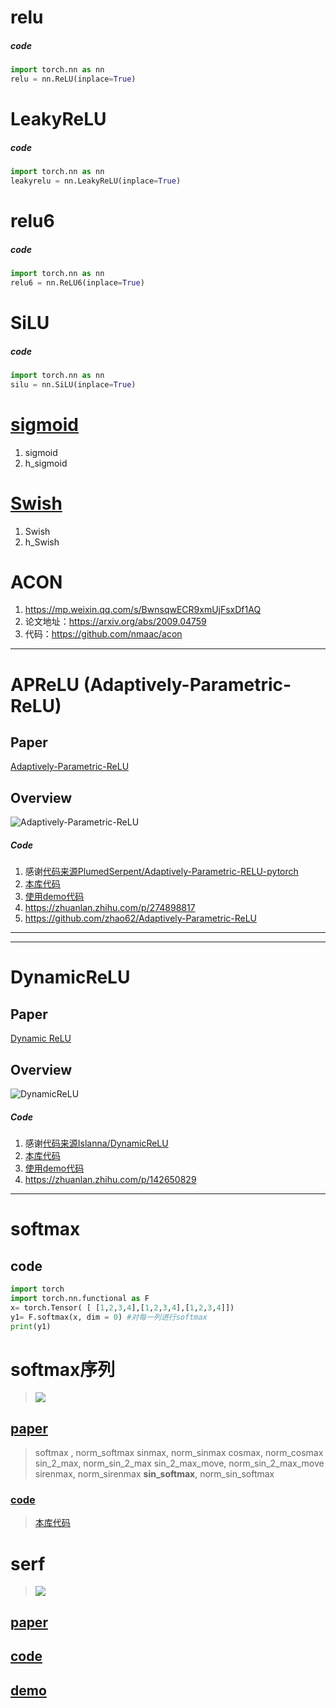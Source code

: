 # relu
##### code
```python
import torch.nn as nn
relu = nn.ReLU(inplace=True)
```

# LeakyReLU
##### code
```python
import torch.nn as nn
leakyrelu = nn.LeakyReLU(inplace=True)
```

# relu6
##### code
```python
import torch.nn as nn
relu6 = nn.ReLU6(inplace=True)
```

# SiLU
##### code
```python
import torch.nn as nn
silu = nn.SiLU(inplace=True)
```

# [sigmoid](./sigmoid.py)
1. sigmoid
2. h_sigmoid

# [Swish](./swish.py)
1. Swish
2. h_Swish


# ACON
1. https://mp.weixin.qq.com/s/BwnsqwECR9xmUjFsxDf1AQ
2. 论文地址：https://arxiv.org/abs/2009.04759
3. 代码：https://github.com/nmaac/acon

***
# APReLU (Adaptively-Parametric-ReLU)
## Paper
[Adaptively-Parametric-ReLU](https://ieeexplore.ieee.org/document/8998530)

## Overview
![Adaptively-Parametric-ReLU](Basic-idea-of-APReLU.png)

##### Code
1. 感谢[代码来源PlumedSerpent/Adaptively-Parametric-RELU-pytorch](https://github.com/PlumedSerpent/Adaptively-Parametric-RELU-pytorch/blob/master/APReLU.py) 
2. [本库代码](APReLU.py)
3. [使用demo代码](../../../../test/cv/bases/activates/APReLUdemo.py)
4. https://zhuanlan.zhihu.com/p/274898817
5. https://github.com/zhao62/Adaptively-Parametric-ReLU
***

***
# DynamicReLU
## Paper
[Dynamic ReLU](https://arxiv.org/pdf/2003.10027.pdf)

## Overview
![DynamicReLU](DynamicReLU.png)

##### Code
1. 感谢[代码来源Islanna/DynamicReLU](https://github.com/Islanna/DynamicReLU) 
2. [本库代码](DynamicReLU.py)
3. [使用demo代码](../../../../test/cv/bases/activates/DynamicReLUdemo.py)
4. https://zhuanlan.zhihu.com/p/142650829
***

# softmax
## code
```python
import torch
import torch.nn.functional as F
x= torch.Tensor( [ [1,2,3,4],[1,2,3,4],[1,2,3,4]])
y1= F.softmax(x, dim = 0) #对每一列进行softmax
print(y1)
```

# softmax序列
> ![](softmaxseq.png)
## [paper](https://arxiv.org/pdf/2108.07153.pdf)
> softmax , norm_softmax 
    sinmax, norm_sinmax
    cosmax, norm_cosmax
    sin_2_max, norm_sin_2_max
    sin_2_max_move, norm_sin_2_max_move
    sirenmax, norm_sirenmax
    **sin_softmax**, norm_sin_softmax
### [code](https://github.com/slwang9353/Period-alternatives-of-Softmax)
> [本库代码](softmax_sequence.py)
    
# serf
> ![](serf.png)
## [paper](https://arxiv.org/pdf/2108.09598.pdf)
## [code](Serf.py)
## [demo](../../../../test/cv/bases/activates/test_serf.py)